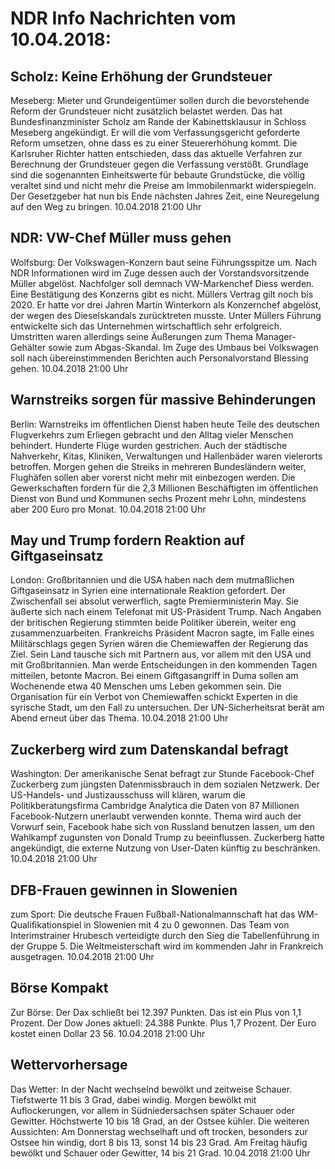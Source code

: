 # NDR Info Nachrichten vom 10.04.2018:


## Scholz: Keine Erhöhung der Grundsteuer
Meseberg: Mieter und Grundeigentümer sollen durch die bevorstehende Reform der Grundsteuer nicht zusätzlich belastet werden. Das hat Bundesfinanzminister Scholz am Rande der Kabinettsklausur in Schloss Meseberg angekündigt. Er will die vom Verfassungsgericht geforderte Reform umsetzen, ohne dass es zu einer Steuererhöhung kommt. Die Karlsruher Richter hatten entschieden, dass das aktuelle Verfahren zur Berechnung der Grundsteuer gegen die Verfassung verstößt. Grundlage sind die sogenannten Einheitswerte für bebaute Grundstücke, die völlig veraltet sind und nicht mehr die Preise am Immobilenmarkt widerspiegeln. Der Gesetzgeber hat nun bis Ende nächsten Jahres Zeit, eine Neuregelung auf den Weg zu bringen. 10.04.2018 21:00 Uhr 

## NDR: VW-Chef Müller muss gehen
Wolfsburg: Der Volkswagen-Konzern baut seine Führungsspitze um. Nach NDR Informationen wird im Zuge dessen auch der Vorstandsvorsitzende Müller abgelöst. Nachfolger soll demnach VW-Markenchef Diess werden. Eine Bestätigung des Konzerns gibt es nicht. Müllers Vertrag gilt noch bis 2020. Er hatte vor drei Jahren Martin Winterkorn als Konzernchef abgelöst, der wegen des Dieselskandals zurücktreten musste. Unter Müllers Führung entwickelte sich das Unternehmen wirtschaftlich sehr erfolgreich. Umstritten waren allerdings seine Äußerungen zum Thema Manager-Gehälter sowie zum Abgas-Skandal. Im Zuge des Umbaus bei Volkswagen soll nach übereinstimmenden Berichten auch Personalvorstand Blessing gehen. 10.04.2018 21:00 Uhr 

## Warnstreiks sorgen für massive Behinderungen
Berlin: 	Warnstreiks im öffentlichen Dienst haben heute Teile des deutschen Flugverkehrs zum Erliegen gebracht und den Alltag vieler Menschen behindert. Hunderte Flüge wurden gestrichen. Auch der städtische Nahverkehr, Kitas, Kliniken, Verwaltungen und Hallenbäder waren vielerorts betroffen. Morgen gehen die Streiks in mehreren Bundesländern weiter, Flughäfen sollen aber vorerst nicht mehr mit einbezogen werden. Die Gewerkschaften fordern für die 2,3 Millionen Beschäftigten im öffentlichen Dienst von Bund und Kommunen sechs Prozent mehr Lohn, mindestens aber 200 Euro pro Monat. 10.04.2018 21:00 Uhr 

## May und Trump fordern Reaktion auf Giftgaseinsatz
London: 	Großbritannien und die USA haben nach dem mutmaßlichen Giftgaseinsatz in Syrien eine internationale Reaktion gefordert. Der Zwischenfall sei absolut verwerflich, sagte Premierministerin May. Sie äußerte sich nach einem Telefonat mit US-Präsident Trump. Nach Angaben der britischen Regierung stimmten beide Politiker überein, weiter eng zusammenzuarbeiten. Frankreichs Präsident Macron sagte, im Falle eines Militärschlags gegen Syrien wären die Chemiewaffen der Regierung das Ziel. Sein Land tausche sich mit Partnern aus, vor allem mit den USA und mit Großbritannien. Man werde Entscheidungen in den kommenden Tagen mitteilen, betonte Macron. Bei einem Giftgasangriff in Duma sollen am Wochenende etwa 40 Menschen ums Leben gekommen sein. Die Organisation für ein Verbot von Chemiewaffen schickt Experten in die syrische Stadt, um den Fall zu untersuchen. Der UN-Sicherheitsrat berät am Abend erneut über das Thema. 10.04.2018 21:00 Uhr 

## Zuckerberg wird zum Datenskandal befragt
Washington: Der amerikanische Senat befragt zur Stunde Facebook-Chef Zuckerberg zum jüngsten Datenmissbrauch in dem sozialen Netzwerk. Der US-Handels- und Justizausschuss will klären, warum die Politikberatungsfirma Cambridge Analytica die Daten von 87 Millionen Facebook-Nutzern unerlaubt verwenden konnte. Thema wird auch der Vorwurf sein, Facebook habe sich von Russland benutzen lassen, um den Wahlkampf zugunsten von Donald Trump zu beeinflussen. Zuckerberg hatte angekündigt, die externe Nutzung von User-Daten künftig zu beschränken. 10.04.2018 21:00 Uhr 

## DFB-Frauen gewinnen in Slowenien
zum Sport: Die deutsche Frauen Fußball-Nationalmannschaft hat das WM-Qualifikationspiel in Slowenien mit 4 zu 0 gewonnen. Das Team von Interimstrainer Hrubesch verteidigte durch den Sieg die Tabellenführung in der Gruppe 5. Die Weltmeisterschaft wird im kommenden Jahr in Frankreich ausgetragen. 10.04.2018 21:00 Uhr 

## Börse Kompakt
Zur Börse: Der Dax schließt bei 12.397 Punkten. Das ist ein Plus von 1,1 Prozent. Der Dow Jones aktuell: 24.388 Punkte. Plus 1,7 Prozent. Der Euro kostet einen Dollar 23 56. 10.04.2018 21:00 Uhr 

## Wettervorhersage
Das Wetter: In der Nacht wechselnd bewölkt und zeitweise Schauer. Tiefstwerte 11 bis 3 Grad, dabei windig. Morgen bewölkt mit Auflockerungen, vor allem in Südniedersachsen später Schauer oder Gewitter. Höchstwerte 10 bis 18 Grad, an der Ostsee kühler. Die weiteren Aussichten: Am Donnerstag wechselhaft und oft trocken, besonders zur Ostsee hin windig, dort 8 bis 13, sonst 14 bis 23 Grad. Am Freitag häufig bewölkt und Schauer oder Gewitter, 14 bis 21 Grad. 10.04.2018 21:00 Uhr 

